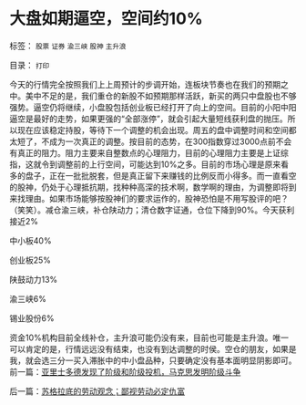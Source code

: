 # 大盘如期逼空，空间约10%

标签： `股票` `证券` `渝三峡` `股神` `主升浪` 

目录： `打印`

今天的行情完全按照我们上上周预计的步调开始，连板块节奏也在我们的预期之中。美中不足的是，我们重仓的新股不如预期那样活跃，新买的两只中盘股也不够强势。逼空仍将继续，小盘股包括创业板已经打开了向上的空间。目前的小阳中阳逼空是最好的走势，如果更强的“全部涨停”，就会引起大量短线获利盘的抛压。所以现在应该稳定持股，等待下一个调整的机会出现。周五的盘中调整时间和空间都太短了，不成为一次真正的调整。按目前的态势，在300指数穿过3000点前不会有真正的阻力。阻力主要来自整数点的心理阻力，目前的心理阻力主要是上证综指，这就令到调整前的上行空间，可能达到10%之多。目前的市场心理是原来看多的盘子，正在一批批脱套，但是真正留下来赚钱的比例反而小得多。而一直看空的股神，仍处于心理抵抗期，找种种高深的技术啊，数学啊的理由，为调整即将到来找理由。如果市场能够按股神们的要求运作的，股神恐怕是不用写股评的吧？（笑笑）。减仓渝三峡，补仓陕动力；清仓数字证通，仓位下降到90%。今天获利接近2%

中小板40%

创业板25%

陕鼓动力13%

渝三峡6%

锡业股份6%

资金10%机构目前全线补仓，主升浪可能仍没有来，目前也可能是主升浪。唯一可以肯定的是，行情远远没有结束，也没有到达调整的时侯。空仓的朋友，如果是我，就会选三分一买入滞胀中的中小盘品种，只要确定没有基本面明显阴影即可。前一篇：[亚里士多德发现了阶级和阶级投机，马克思发明阶级斗争](../../../2010/8/2/亚里士多德发现了阶级和阶级投机，马克思发明阶级斗争.md)

后一篇：[苏格拉底的劳动观念；鄙视劳动必定仇富](../../../2010/8/2/苏格拉底的劳动观念；鄙视劳动必定仇富.md)